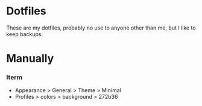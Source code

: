 
# Dotfiles

These are my dotfiles, probably no use to anyone other than me, but I like to keep backups.


# Manually

### Iterm

- Appearance > General > Theme > Minimal
- Profiles > colors > background > 272b36

